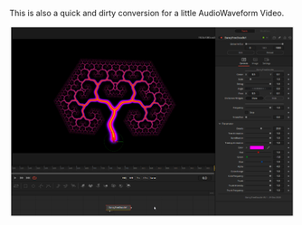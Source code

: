 <!-- +++ DO NOT REMOVE THIS COMMENT +++ DO NOT ADD OR EDIT ANY TEXT BEFORE THIS LINE +++ IT WOULD BE A REALLY BAD IDEA +++ -->

This is also a quick and dirty conversion for a little AudioWaveform Video.

![screenshot](DancyTreeDoodle_screenshot.png "DancyTreeDoodle.fuse in DaVinci Resolve")

<!-- +++ DO NOT REMOVE THIS COMMENT +++ DO NOT EDIT ANY TEXT THAT COMES AFTER THIS LINE +++ TRUST ME: JUST DON'T DO IT +++ -->
